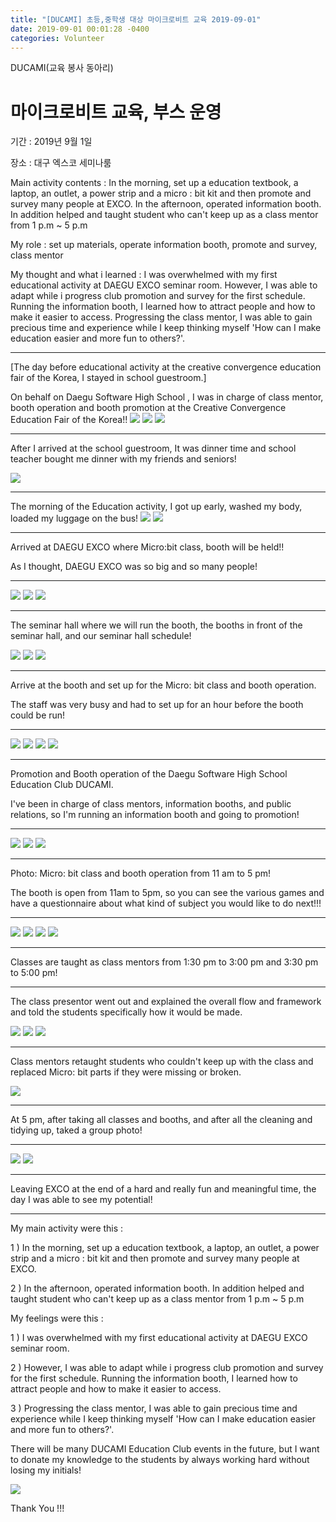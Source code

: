 ```yaml
---
title: "[DUCAMI] 초등,중학생 대상 마이크로비트 교육 2019-09-01"
date: 2019-09-01 00:01:28 -0400
categories: Volunteer
---
```


DUCAMI(교육 봉사 동아리) 

<h1>마이크로비트 교육, 부스 운영</h1>

기간 : 2019년 9월 1일 

장소 : 대구 엑스코 세미나룸

Main activity contents : In the morning, set up a education textbook, a laptop, an outlet, a power strip and a micro : bit kit and then promote and survey many people at EXCO.
In the afternoon, operated information booth. In addition helped and taught student who can't keep up as a class mentor from 1 p.m ~ 5 p.m

My role : set up materials, operate information booth, promote and survey, class mentor

My thought and what i learned : I was overwhelmed with my first educational activity at DAEGU EXCO seminar room. However, I was able to adapt while i progress club promotion and survey for the first schedule. Running the information booth, I learned how to attract people and how to make it easier to access. Progressing the class mentor, I was able to gain precious time and experience while I keep thinking myself 'How can I make education easier and more fun to others?'.

<hr/>

[The day before educational activity at the creative convergence education fair of the Korea, I stayed in school guestroom.]

On behalf on Daegu Software High School , I was in charge of class mentor, booth operation and booth promotion at the Creative Convergence Education Fair of the Korea!!
<img src="https://user-images.githubusercontent.com/52072077/90309321-9599fb00-df22-11ea-9df0-57893811dca3.png">
<img src="https://1.bp.blogspot.com/-a28_JNEqRQE/XaHV9skYrPI/AAAAAAAAAJw/A4kxqU5XgrQATj9dI52xawQLuYwjJTqJwCLcBGAsYHQ/s400/3_33fUd018svc1u816jy6p8unp_l1l65c.jpg">
<img src="https://1.bp.blogspot.com/-zsTsNxb04S4/XaHV96FuEWI/AAAAAAAAAJ4/adeAmPYJuR4WHoJK3HlTa5P9tNeg7ClAgCLcBGAsYHQ/s1600/3_f3fUd018svc1xb235u09yg5i_fef3u1.jpg">






<hr/>



After I arrived at the school guestroom, It was dinner time and school teacher bought me dinner with my friends and seniors!

<img src="https://1.bp.blogspot.com/-JIvgv7yvnD4/XaJ5v8YQ50I/AAAAAAAAAKM/zZBmz4EqwLk2xdz96gTHyhuiZE4eWO6pQCLcBGAsYHQ/s1600/2_9e5Ud018svclr0fgx012u3a_xgg86a.jpg">



<hr/>


The morning of the Education activity, I got up early, washed my body, loaded my luggage on the bus!
<img src="https://1.bp.blogspot.com/-ym0NJgSXtrU/XaJ7xkXccYI/AAAAAAAAAKc/RwH8_A699SkgHswmBNl6w2BuJ5hh3sZRgCLcBGAsYHQ/s1600/2_9e5Ud018svclr0fgx012u3a_xgg86a.jpg">
<img src="https://1.bp.blogspot.com/-E2ElMwUF91s/XaJ7yffL_cI/AAAAAAAAAKk/9NTN7hIxc0A8YXD25BlXO-Xcqj76ScEHwCLcBGAsYHQ/s1600/4_290Ud018svcq185cgp3ptrr_styahp.jpg">
























<hr/>

Arrived at DAEGU EXCO where Micro:bit class, booth will be held!!


As I thought, DAEGU EXCO was so big and so many people!

<hr/>
<img src="https://1.bp.blogspot.com/-EiuPdChLpzE/XaJ-KNzjlVI/AAAAAAAAAK4/XeVicjMSUsYgRy2i0RySXHPQPmADuccvACLcBGAsYHQ/s1600/2_9e5Ud018svclr0fgx012u3a_xgg86a.jpg">
<img src="https://1.bp.blogspot.com/-2Klsohxspr8/XaJ-KDIbrvI/AAAAAAAAALA/efi_FTojwEwhXHrMoM-s4LL29lqWDupNACLcBGAsYHQ/s1600/3_33fUd018svc1u816jy6p8unp_l1l65c.jpg">
<img src="https://1.bp.blogspot.com/-Xgu1pF63Jvo/XaJ-KLIxJSI/AAAAAAAAAK8/sIJW8H0CM6EUZ8Cl1N5E8hxGVVCf5mSrQCLcBGAsYHQ/s1600/3_f3fUd018svc1xb235u09yg5i_fef3u1.jpg">

<hr/>



The seminar hall where we will run the booth, the booths in front of the seminar hall, and our seminar hall schedule!

<img src="https://1.bp.blogspot.com/-QEoMZhbD1pk/XaJ-gR6W7II/AAAAAAAAALU/Yh_Pf1BP-DEfiRd1s2ElD5d4BE5StOC1ACLcBGAsYHQ/s1600/6_056Ud018svc14sclx0r0awi6_lamw51.jpg">
<img src="https://1.bp.blogspot.com/-3qMM-cF1DHw/XaJ-gS4ZWOI/AAAAAAAAALc/YqYPFZL4dLAnPkK3LDenULK4yv_Unu-KACLcBGAsYHQ/s1600/7_70gUd018svc1luv6m8l9udvq_twh8j9.jpg">
<img src="https://1.bp.blogspot.com/-KVPB-LKerRk/XaJ-gTocUTI/AAAAAAAAALY/RqJis8TOALISRF07lUeIel0qx-7OLuuJQCLcBGAsYHQ/s1600/7_790Ud018svc1l8bb0xss5sa8_styahp.jpg">


 


<hr/>

Arrive at the booth and set up for the Micro: bit class and booth operation.

The staff was very busy and had to set up for an hour before the booth could be run!


<hr/>

<img src="https://1.bp.blogspot.com/-IUuq-ZU2wCQ/XaKKjaEvlZI/AAAAAAAAAL0/wU5TywWrWa4PE544VrWW3u-d29iFO5LOACLcBGAsYHQ/s1600/2_9e5Ud018svclr0fgx012u3a_xgg86a.jpg">
<img src="https://1.bp.blogspot.com/-KEGEDo6ReBk/XaKKjWuzeZI/AAAAAAAAALw/ahlwtQEUhqEuMmwJIIwkeO-VSgOoVI02wCLcBGAsYHQ/s1600/3_33fUd018svc1u816jy6p8unp_l1l65c.jpg">
<img src="https://1.bp.blogspot.com/-OE3GX8QCRnM/XaKKjavOAII/AAAAAAAAAL4/vKphvHyXVRgOzC2C2cl21OSHoaslqd4WwCLcBGAsYHQ/s1600/3_f3fUd018svc1xb235u09yg5i_fef3u1.jpg">
<img src="https://1.bp.blogspot.com/-APuakEyO0gM/XaKKkJ1eU-I/AAAAAAAAAL8/KD-kcfp3QGsTA8TYmhJo_mwRCD7rtg53gCLcBGAsYHQ/s1600/4_290Ud018svcq185cgp3ptrr_styahp.jpg">










<hr/>


Promotion and Booth operation of the Daegu Software High School Education Club DUCAMI.


I've been in charge of class mentors, information booths, and public relations, so I'm running an information booth and going to promotion!


<hr/>


<img src="https://1.bp.blogspot.com/-TpnEVesUUPY/XaKOMSxCL9I/AAAAAAAAAMk/sKJPprO55sQZ64gFxTlxLNFC6jn6YbGZgCLcBGAsYHQ/s1600/3_33fUd018svc1u816jy6p8unp_l1l65c.jpg">
<img src="https://1.bp.blogspot.com/-KrQJggz7KWU/XaKOMLYzSBI/AAAAAAAAAMc/T9kAghCMFjw8rjU-kOBn08tHKqQsi36kgCLcBGAsYHQ/s1600/3_f3fUd018svc1xb235u09yg5i_fef3u1.jpg">
<img src="https://1.bp.blogspot.com/-2cfXCI1QZBE/XaKOMzQT_dI/AAAAAAAAAMo/A4pvi1ITjy0PA7ygZsmdioG4Y0buPlXdwCLcBGAsYHQ/s1600/4_290Ud018svcq185cgp3ptrr_styahp.jpg">









<hr/>

Photo: Micro: bit class and booth operation from 11 am to 5 pm!


The booth is open from 11am to 5pm, so you can see the various games and have a questionnaire about what kind of subject you would like to do next!!!

<hr/>

<img src="https://1.bp.blogspot.com/-8rB55edgHAU/XaKT5W7puhI/AAAAAAAAANM/1fGuSibONyIBqAAI1s0fnTLOXYNyAKAHACLcBGAsYHQ/s1600/2_9e5Ud018svclr0fgx012u3a_xgg86a.jpg">
<img src="https://1.bp.blogspot.com/-V0NQLPBN-Xk/XaKT5yf7X_I/AAAAAAAAANQ/0sV5qGvbsOAmKVtx6VZ9sdVqqogesSlbgCLcBGAsYHQ/s1600/4_290Ud018svcq185cgp3ptrr_styahp.jpg">
<img src="https://1.bp.blogspot.com/-Jl4lDfofiPg/XaKT6ITSPSI/AAAAAAAAANU/8LPISQRi-uIIM_Bg4Au3f6p8aYH7YvG1ACLcBGAsYHQ/s1600/6_056Ud018svc14sclx0r0awi6_lamw51.jpg">
<img src="https://1.bp.blogspot.com/-ZbCy8bYjfLI/XaKT6RwJLUI/AAAAAAAAANY/JXiED8Ip16ki8hX7YXTxVbN17gLuVJ8IACLcBGAsYHQ/s1600/7_70gUd018svc1luv6m8l9udvq_twh8j9.jpg">










































<hr/>


Classes are taught as class mentors from 1:30 pm to 3:00 pm and 3:30 pm to 5:00 pm!


<hr/>



The class presentor went out and explained the overall flow and framework and told the students specifically how it would be made.

<img src="https://1.bp.blogspot.com/-7ZQ8JEQyh3o/XaKV59Lw2hI/AAAAAAAAAOA/syjXSNIKEZQczsy0hw7wpfh_ClCs9_LQgCLcBGAsYHQ/s1600/2_9e5Ud018svclr0fgx012u3a_xgg86a.jpg">
<img src="https://1.bp.blogspot.com/-c7jX6cuAdtw/XaKV51SzGlI/AAAAAAAAAN8/E-1tHr3Iidw40PKqNBIsgMeHZganWHLWQCLcBGAsYHQ/s1600/3_33fUd018svc1u816jy6p8unp_l1l65c.jpg">
<img src="https://1.bp.blogspot.com/-02opmreBX2s/XaKV5_MIH0I/AAAAAAAAAOE/8vzU4dlUZxoPRPMSsLUWEQR6KjEuDIncwCLcBGAsYHQ/s1600/3_f3fUd018svc1xb235u09yg5i_fef3u1.jpg">




<hr/>

Class mentors retaught students who couldn't keep up with the class and replaced Micro: bit parts if they were missing or broken.





<img src="https://1.bp.blogspot.com/-ETe4NRlGPRQ/XaKXBafU9eI/AAAAAAAAAOU/6O5LZAl9esAwQ08jXEJ9saX5CZaPqP6DACLcBGAsYHQ/s1600/3_f3fUd018svc1xb235u09yg5i_fef3u1.jpg">
















































<hr/>


At 5 pm, after taking all classes and booths, and after all the cleaning and tidying up, taked a group photo!

<hr/>

<img src="https://1.bp.blogspot.com/-WBvCPrs7Gv8/XaKXrmAtAuI/AAAAAAAAAOw/8Na-iM8XTNUkcNOOGWUX0yA_VpHcP82FwCLcBGAsYHQ/s1600/2_9e5Ud018svclr0fgx012u3a_xgg86a.jpg">
<img src="https://1.bp.blogspot.com/-TNBDRkSe2B0/XaKXr6q6ICI/AAAAAAAAAO0/akR2UVEgqKUCq9dPHaRp30EmpAfhUElwQCLcBGAsYHQ/s1600/3_33fUd018svc1u816jy6p8unp_l1l65c.jpg">






<hr/>

Leaving EXCO at the end of a hard and really fun and meaningful time, the day I was able to see my potential!

<hr/>


My main activity were this : 


1 ) In the morning, set up a education textbook, a laptop, an outlet, a power strip and a micro : bit kit and then promote and survey many people at EXCO.


2 ) In the afternoon, operated information booth. In addition helped and taught student who can't keep up as a class mentor from 1 p.m ~ 5 p.m

My feelings were this : 

1 ) I was overwhelmed with my first educational activity at DAEGU EXCO seminar room. 

2 ) However, I was able to adapt while i progress club promotion and survey for the first schedule. Running the information booth, I learned how to attract people and how to make it easier to access.

3 ) Progressing the class mentor, I was able to gain precious time and experience while I keep thinking myself 'How can I make education easier and more fun to others?'.

There will be many DUCAMI Education Club events in the future, but I want to donate my knowledge to the students by always working hard without losing my initials!

<img src="https://1.bp.blogspot.com/-G8872JIuLus/XaKZN416p5I/AAAAAAAAAPM/yAQpFtizl8sXWTa-QK4gIb7BxO80r4pbQCLcBGAsYHQ/s1600/2_9e5Ud018svclr0fgx012u3a_xgg86a.jpg">




Thank You !!!
